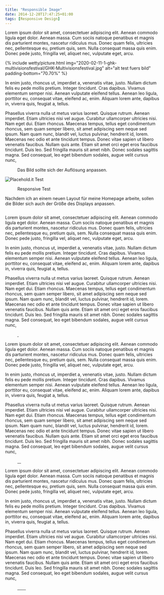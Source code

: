 ```yaml
---
title: "Responsible Image"
date: 2014-12-28T17:47:25+01:00
tags: [Responsive Design]
---
```

Lorem ipsum dolor sit amet, consectetuer adipiscing elit. Aenean commodo ligula eget dolor. Aenean massa. Cum sociis natoque penatibus et magnis dis parturient montes, nascetur ridiculus mus. Donec quam felis, ultricies nec, pellentesque eu, pretium quis, sem. Nulla consequat massa quis enim. Donec pede justo, fringilla vel, aliquet nec, vulputate eget, arcu.

{% include wetty/picture.html img="2020-02-11-1-ghk-multivisionsfestival/GHK-Multivisionsfestival.jpg" alt="alt test fuers bild" padding-bottom="70.70%" %}

In enim justo, rhoncus ut, imperdiet a, venenatis vitae, justo. Nullam dictum felis eu pede mollis pretium. Integer tincidunt. Cras dapibus. Vivamus elementum semper nisi. Aenean vulputate eleifend tellus. Aenean leo ligula, porttitor eu, consequat vitae, eleifend ac, enim. Aliquam lorem ante, dapibus in, viverra quis, feugiat a, tellus.

Phasellus viverra nulla ut metus varius laoreet. Quisque rutrum. Aenean imperdiet. Etiam ultricies nisi vel augue. Curabitur ullamcorper ultricies nisi. Nam eget dui. Etiam rhoncus. Maecenas tempus, tellus eget condimentum rhoncus, sem quam semper libero, sit amet adipiscing sem neque sed ipsum. Nam quam nunc, blandit vel, luctus pulvinar, hendrerit id, lorem. Maecenas nec odio et ante tincidunt tempus. Donec vitae sapien ut libero venenatis faucibus. Nullam quis ante. Etiam sit amet orci eget eros faucibus tincidunt. Duis leo. Sed fringilla mauris sit amet nibh. Donec sodales sagittis magna. Sed consequat, leo eget bibendum sodales, augue velit cursus nunc,


<figure class="photo-with-exif">
	<picture>
<!-- Home Settings
	    <source srcset="http://placehold.it/908x448" media="(min-width: 48.063em)" type="image/gif" />
	    <source srcset="http://placehold.it/716x480" media="(min-width: 40.063em)" type="image/gif" />
-->
<!-- Blog Page Settings
		<source srcset="http://placehold.it/715x448" media="(min-width: 62.5em)" type="image/gif" />
	    <source srcset="http://placehold.it/908x480" media="(min-width: 48.063em)" type="image/gif" />
	    <source srcset="http://placehold.it/716x480" media="(min-width: 37.5em)" type="image/gif" />
-->
<!--
		<source src="{{ site.url }}/assets/images/grey.gif" data-srcset="http://placehold.it/715x448" media="(min-width: 62.5em)" type="image/gif" />
	    <source src="{{ site.url }}/assets/images/grey.gif" data-srcset="http://placehold.it/908x480" media="(min-width: 48.063em)" type="image/gif" />
-->
	    <source srcset="{{ site.url }}/assets/images/grey.gif" data-srcset="//placehold.it/936x468 1x, //placehold.it/1872x936 2x" media="(min-width: 1281px)" />
	    <source srcset="{{ site.url }}/assets/images/grey.gif" data-srcset="//placehold.it/1024x512 1x, //placehold.it/2048x1024 2x" media="(min-width: 1025px)" />
	    <source srcset="{{ site.url }}/assets/images/grey.gif" data-srcset="//placehold.it/972x486 1x, //placehold.it/1944x972 2x" media="(min-width: 901px)" />
	    <source srcset="{{ site.url }}/assets/images/grey.gif" data-srcset="//placehold.it/848x424 1x, //placehold.it/1696x848 2x" media="(min-width: 769px)" />
	    <source srcset="{{ site.url }}/assets/images/grey.gif" data-srcset="//placehold.it/732x366 1x, //placehold.it/1464x732 2x" media="(min-width: 601px)" />
	    <source srcset="{{ site.url }}/assets/images/grey.gif" data-srcset="//placehold.it/553x275 1x, //placehold.it/1106x550 2x" media="(min-width: 415px)" />
	    <source srcset="{{ site.url }}/assets/images/grey.gif" data-srcset="//placehold.it/379x175 1x, //placehold.it/718x350 2x" media="(min-width: 376px)" />
	    <source srcset="{{ site.url }}/assets/images/grey.gif" data-srcset="//placehold.it/343x172 1x, //placehold.it/686x344 2x" media="(min-width: 361px)" />
	    <source srcset="{{ site.url }}/assets/images/grey.gif" data-srcset="//placehold.it/328x164 1x, //placehold.it/656x328 2x" media="(min-width: 321px)" />
	    <img data-srcset="//placehold.it/288x178 1x, //placehold.it/576x356 2x " class="lazyload" itemprop="image" data-sizes="auto" alt="Responsive Image" src="data:image/gif;base64,R0lGODlhAQABAAAAACH5BAEKAAEALAAAAAABAAEAAAICTAEAOw==" />
	  </picture>
	  <figcaption>Das Bild sollte sich der Auflösung anpassen.</figcaption>
</figure>
<noscript>
    <img src="//placehold.it/716x480" alt="Placehold.it Test" />
</noscript>

<figure class="">
<a href="//res.cloudinary.com/dsuwkv08y/image/upload/q_auto,f_auto,c_scale,fl_progressive,w_1600/popup/2020-02-11-1-ghk-multivisionsfestival/GHK-Multivisionsfestival.jpg" class="{{ site.image_popup_class }}" title="{{ include.alt }}">
<img
	data-sizes="auto"
    data-src="//placehold.it/288x178 288w"
	data-srcset="//placehold.it/936x468 936w,
//placehold.it/1024x512 1024w,
//placehold.it/972x486 972w,
//placehold.it/848x424 848w,
//placehold.it/732x366 732w,
//placehold.it/553x275 553w,
//placehold.it/379x175 379w,
//placehold.it/343x172 343w,
//placehold.it/328x164 328w"
	class="lazyload" />
</a>
<figcaption>Responsive Test</figcaption>
</figure>
	
Nachdem ich an einem neuen Layout für meine Homepage arbeite, sollen die Bilder sich auch der Größe des Displays anpassen.

<figure class="align-left">
<a href="//res.cloudinary.com/dsuwkv08y/image/upload/q_auto,f_auto,c_scale,fl_progressive,w_1600/popup/2020-02-11-1-ghk-multivisionsfestival/GHK-Multivisionsfestival.jpg" class="{{ site.image_popup_class }}" title="test">
<img
	data-sizes="auto"
    data-src="//placehold.it/288x178 288w"
	data-srcset="//placehold.it/936x468 936w,
//placehold.it/1024x512 1024w,
//placehold.it/972x486 972w,
//placehold.it/848x424 848w,
//placehold.it/732x366 732w,
//placehold.it/553x275 553w,
//placehold.it/379x175 379w,
//placehold.it/343x172 343w,
//placehold.it/328x164 328w,
//placehold.it/274x178 274w"
	class="lazyload" />
</a>
</figure>

Lorem ipsum dolor sit amet, consectetuer adipiscing elit. Aenean commodo ligula eget dolor. Aenean massa. Cum sociis natoque penatibus et magnis dis parturient montes, nascetur ridiculus mus. Donec quam felis, ultricies nec, pellentesque eu, pretium quis, sem. Nulla consequat massa quis enim. Donec pede justo, fringilla vel, aliquet nec, vulputate eget, arcu.

In enim justo, rhoncus ut, imperdiet a, venenatis vitae, justo. Nullam dictum felis eu pede mollis pretium. Integer tincidunt. Cras dapibus. Vivamus elementum semper nisi. Aenean vulputate eleifend tellus. Aenean leo ligula, porttitor eu, consequat vitae, eleifend ac, enim. Aliquam lorem ante, dapibus in, viverra quis, feugiat a, tellus.

Phasellus viverra nulla ut metus varius laoreet. Quisque rutrum. Aenean imperdiet. Etiam ultricies nisi vel augue. Curabitur ullamcorper ultricies nisi. Nam eget dui. Etiam rhoncus. Maecenas tempus, tellus eget condimentum rhoncus, sem quam semper libero, sit amet adipiscing sem neque sed ipsum. Nam quam nunc, blandit vel, luctus pulvinar, hendrerit id, lorem. Maecenas nec odio et ante tincidunt tempus. Donec vitae sapien ut libero venenatis faucibus. Nullam quis ante. Etiam sit amet orci eget eros faucibus tincidunt. Duis leo. Sed fringilla mauris sit amet nibh. Donec sodales sagittis magna. Sed consequat, leo eget bibendum sodales, augue velit cursus nunc,

<figure class="half">
<a href="//res.cloudinary.com/dsuwkv08y/image/upload/q_auto,f_auto,c_scale,fl_progressive,w_1600/popup/2020-02-11-1-ghk-multivisionsfestival/GHK-Multivisionsfestival.jpg" class="{{ site.image_popup_class }}" title="test">
<img
	data-sizes="auto"
    data-src="//placehold.it/288x178 288w"
	data-srcset="//placehold.it/457x225 457w,
//placehold.it/350x175 350w,
//placehold.it/288x178 288w,
//placehold.it/250x75 250w,
//placehold.it/200x50 200w,
//placehold.it/150x75 150w,
//placehold.it/100x50 100w,
//placehold.it/75x35 75w,
//placehold.it/50x25 50w,
//placehold.it/25x12 25w"
	class="lazyload" />
</a>
<a href="//res.cloudinary.com/dsuwkv08y/image/upload/q_auto,f_auto,c_scale,fl_progressive,w_1600/popup/2020-02-11-1-ghk-multivisionsfestival/GHK-Multivisionsfestival.jpg" class="{{ site.image_popup_class }}" title="test">
<img
	data-sizes="auto"
    data-src="//placehold.it/288x178 288w"
	data-srcset="//placehold.it/457x225 457w,
//placehold.it/350x175 350w,
//placehold.it/288x178 288w,
//placehold.it/250x75 250w,
//placehold.it/200x50 200w,
//placehold.it/150x75 150w,
//placehold.it/100x50 100w,
//placehold.it/75x35 75w,
//placehold.it/50x25 50w,
//placehold.it/25x12 25w"
	class="lazyload" />
</a>
</figure>

Lorem ipsum dolor sit amet, consectetuer adipiscing elit. Aenean commodo ligula eget dolor. Aenean massa. Cum sociis natoque penatibus et magnis dis parturient montes, nascetur ridiculus mus. Donec quam felis, ultricies nec, pellentesque eu, pretium quis, sem. Nulla consequat massa quis enim. Donec pede justo, fringilla vel, aliquet nec, vulputate eget, arcu.

In enim justo, rhoncus ut, imperdiet a, venenatis vitae, justo. Nullam dictum felis eu pede mollis pretium. Integer tincidunt. Cras dapibus. Vivamus elementum semper nisi. Aenean vulputate eleifend tellus. Aenean leo ligula, porttitor eu, consequat vitae, eleifend ac, enim. Aliquam lorem ante, dapibus in, viverra quis, feugiat a, tellus.

Phasellus viverra nulla ut metus varius laoreet. Quisque rutrum. Aenean imperdiet. Etiam ultricies nisi vel augue. Curabitur ullamcorper ultricies nisi. Nam eget dui. Etiam rhoncus. Maecenas tempus, tellus eget condimentum rhoncus, sem quam semper libero, sit amet adipiscing sem neque sed ipsum. Nam quam nunc, blandit vel, luctus pulvinar, hendrerit id, lorem. Maecenas nec odio et ante tincidunt tempus. Donec vitae sapien ut libero venenatis faucibus. Nullam quis ante. Etiam sit amet orci eget eros faucibus tincidunt. Duis leo. Sed fringilla mauris sit amet nibh. Donec sodales sagittis magna. Sed consequat, leo eget bibendum sodales, augue velit cursus nunc,

<figure class="fourth">
<a href="//res.cloudinary.com/dsuwkv08y/image/upload/q_auto,f_auto,c_scale,fl_progressive,w_1600/popup/2020-02-11-1-ghk-multivisionsfestival/GHK-Multivisionsfestival.jpg" class="{{ site.image_popup_class }}" title="test">
<img
	data-sizes="auto"
    data-src="//placehold.it/288x178 288w"
	data-srcset="//placehold.it/457x225 457w,
//placehold.it/350x175 350w,
//placehold.it/288x178 288w,
//placehold.it/250x75 250w,
//placehold.it/223x50 223w,
//placehold.it/200x50 200w,
//placehold.it/150x75 150w,
//placehold.it/106x50 106w,
//placehold.it/75x35 75w,
//placehold.it/50x25 50w,
//placehold.it/25x12 25w"
	class="lazyload" />
</a>
<a href="//res.cloudinary.com/dsuwkv08y/image/upload/q_auto,f_auto,c_scale,fl_progressive,w_1600/popup/2020-02-11-1-ghk-multivisionsfestival/GHK-Multivisionsfestival.jpg" class="{{ site.image_popup_class }}" title="test">
<img
	data-sizes="auto"
    data-src="//placehold.it/288x178 288w"
	data-srcset="//placehold.it/457x225 457w,
//placehold.it/350x175 350w,
//placehold.it/288x178 288w,
//placehold.it/250x75 250w,
//placehold.it/223x50 223w,
//placehold.it/200x50 200w,
//placehold.it/150x75 150w,
//placehold.it/106x50 106w,
//placehold.it/75x35 75w,
//placehold.it/50x25 50w,
//placehold.it/25x12 25w"
	class="lazyload" />
</a>
<a href="//res.cloudinary.com/dsuwkv08y/image/upload/q_auto,f_auto,c_scale,fl_progressive,w_1600/popup/2020-02-11-1-ghk-multivisionsfestival/GHK-Multivisionsfestival.jpg" class="{{ site.image_popup_class }}" title="test">
<img
	data-sizes="auto"
    data-src="//placehold.it/288x178 288w"
	data-srcset="//placehold.it/457x225 457w,
//placehold.it/350x175 350w,
//placehold.it/288x178 288w,
//placehold.it/250x75 250w,
//placehold.it/223x50 223w,
//placehold.it/200x50 200w,
//placehold.it/150x75 150w,
//placehold.it/106x50 106w,
//placehold.it/75x35 75w,
//placehold.it/50x25 50w,
//placehold.it/25x12 25w"
	class="lazyload" />
</a>
<a href="//res.cloudinary.com/dsuwkv08y/image/upload/q_auto,f_auto,c_scale,fl_progressive,w_1600/popup/2020-02-11-1-ghk-multivisionsfestival/GHK-Multivisionsfestival.jpg" class="{{ site.image_popup_class }}" title="test">
<img
	data-sizes="auto"
    data-src="//placehold.it/288x178 288w"
	data-srcset="//placehold.it/457x225 457w,
//placehold.it/350x175 350w,
//placehold.it/288x178 288w,
//placehold.it/250x75 250w,
//placehold.it/223x50 223w,
//placehold.it/200x50 200w,
//placehold.it/150x75 150w,
//placehold.it/106x50 106w,
//placehold.it/75x35 75w,
//placehold.it/50x25 50w,
//placehold.it/25x12 25w"
	class="lazyload" />
</a>
</figure>
Lorem ipsum dolor sit amet, consectetuer adipiscing elit. Aenean commodo ligula eget dolor. Aenean massa. Cum sociis natoque penatibus et magnis dis parturient montes, nascetur ridiculus mus. Donec quam felis, ultricies nec, pellentesque eu, pretium quis, sem. Nulla consequat massa quis enim. Donec pede justo, fringilla vel, aliquet nec, vulputate eget, arcu.

In enim justo, rhoncus ut, imperdiet a, venenatis vitae, justo. Nullam dictum felis eu pede mollis pretium. Integer tincidunt. Cras dapibus. Vivamus elementum semper nisi. Aenean vulputate eleifend tellus. Aenean leo ligula, porttitor eu, consequat vitae, eleifend ac, enim. Aliquam lorem ante, dapibus in, viverra quis, feugiat a, tellus.

Phasellus viverra nulla ut metus varius laoreet. Quisque rutrum. Aenean imperdiet. Etiam ultricies nisi vel augue. Curabitur ullamcorper ultricies nisi. Nam eget dui. Etiam rhoncus. Maecenas tempus, tellus eget condimentum rhoncus, sem quam semper libero, sit amet adipiscing sem neque sed ipsum. Nam quam nunc, blandit vel, luctus pulvinar, hendrerit id, lorem. Maecenas nec odio et ante tincidunt tempus. Donec vitae sapien ut libero venenatis faucibus. Nullam quis ante. Etiam sit amet orci eget eros faucibus tincidunt. Duis leo. Sed fringilla mauris sit amet nibh. Donec sodales sagittis magna. Sed consequat, leo eget bibendum sodales, augue velit cursus nunc,

<figure class="eighth">
<a href="//res.cloudinary.com/dsuwkv08y/image/upload/q_auto,f_auto,c_scale,fl_progressive,w_1600/popup/2020-02-11-1-ghk-multivisionsfestival/GHK-Multivisionsfestival.jpg" class="{{ site.image_popup_class }}" title="test">
<img
	data-sizes="auto"
    data-src="//placehold.it/288x178 288w"
	data-srcset="//placehold.it/457x225 457w,
//placehold.it/350x175 350w,
//placehold.it/288x178 288w,
//placehold.it/250x75 250w,
//placehold.it/223x50 223w,
//placehold.it/200x50 200w,
//placehold.it/150x75 150w,
//placehold.it/106x50 106w,
//placehold.it/75x35 75w,
//placehold.it/50x25 50w,
//placehold.it/25x12 25w"
	class="lazyload" />
</a>
<a href="//res.cloudinary.com/dsuwkv08y/image/upload/q_auto,f_auto,c_scale,fl_progressive,w_1600/popup/2020-02-11-1-ghk-multivisionsfestival/GHK-Multivisionsfestival.jpg" class="{{ site.image_popup_class }}" title="test">
<img
	data-sizes="auto"
    data-src="//placehold.it/288x178 288w"
	data-srcset="//placehold.it/457x225 457w,
//placehold.it/350x175 350w,
//placehold.it/288x178 288w,
//placehold.it/250x75 250w,
//placehold.it/223x50 223w,
//placehold.it/200x50 200w,
//placehold.it/150x75 150w,
//placehold.it/106x50 106w,
//placehold.it/75x35 75w,
//placehold.it/50x25 50w,
//placehold.it/25x12 25w"
	class="lazyload" />
</a>
<a href="//res.cloudinary.com/dsuwkv08y/image/upload/q_auto,f_auto,c_scale,fl_progressive,w_1600/popup/2020-02-11-1-ghk-multivisionsfestival/GHK-Multivisionsfestival.jpg" class="{{ site.image_popup_class }}" title="test">
<img
	data-sizes="auto"
    data-src="//placehold.it/288x178 288w"
	data-srcset="//placehold.it/457x225 457w,
//placehold.it/350x175 350w,
//placehold.it/288x178 288w,
//placehold.it/250x75 250w,
//placehold.it/223x50 223w,
//placehold.it/200x50 200w,
//placehold.it/150x75 150w,
//placehold.it/106x50 106w,
//placehold.it/75x35 75w,
//placehold.it/50x25 50w,
//placehold.it/25x12 25w"
	class="lazyload" />
</a>
<a href="//res.cloudinary.com/dsuwkv08y/image/upload/q_auto,f_auto,c_scale,fl_progressive,w_1600/popup/2020-02-11-1-ghk-multivisionsfestival/GHK-Multivisionsfestival.jpg" class="{{ site.image_popup_class }}" title="test">
<img
	data-sizes="auto"
    data-src="//placehold.it/288x178 288w"
	data-srcset="//placehold.it/457x225 457w,
//placehold.it/350x175 350w,
//placehold.it/288x178 288w,
//placehold.it/250x75 250w,
//placehold.it/223x50 223w,
//placehold.it/200x50 200w,
//placehold.it/150x75 150w,
//placehold.it/106x50 106w,
//placehold.it/75x35 75w,
//placehold.it/50x25 50w,
//placehold.it/25x12 25w"
	class="lazyload" />
</a>
<a href="//res.cloudinary.com/dsuwkv08y/image/upload/q_auto,f_auto,c_scale,fl_progressive,w_1600/popup/2020-02-11-1-ghk-multivisionsfestival/GHK-Multivisionsfestival.jpg" class="{{ site.image_popup_class }}" title="test">
<img
	data-sizes="auto"
    data-src="//placehold.it/288x178 288w"
	data-srcset="//placehold.it/457x225 457w,
//placehold.it/350x175 350w,
//placehold.it/288x178 288w,
//placehold.it/250x75 250w,
//placehold.it/223x50 223w,
//placehold.it/200x50 200w,
//placehold.it/150x75 150w,
//placehold.it/106x50 106w,
//placehold.it/75x35 75w,
//placehold.it/50x25 50w,
//placehold.it/25x12 25w"
	class="lazyload" />
</a>
<a href="//res.cloudinary.com/dsuwkv08y/image/upload/q_auto,f_auto,c_scale,fl_progressive,w_1600/popup/2020-02-11-1-ghk-multivisionsfestival/GHK-Multivisionsfestival.jpg" class="{{ site.image_popup_class }}" title="test">
<img
	data-sizes="auto"
    data-src="//placehold.it/288x178 288w"
	data-srcset="//placehold.it/457x225 457w,
//placehold.it/350x175 350w,
//placehold.it/288x178 288w,
//placehold.it/250x75 250w,
//placehold.it/223x50 223w,
//placehold.it/200x50 200w,
//placehold.it/150x75 150w,
//placehold.it/106x50 106w,
//placehold.it/75x35 75w,
//placehold.it/50x25 50w,
//placehold.it/25x12 25w"
	class="lazyload" />
</a>
<a href="//res.cloudinary.com/dsuwkv08y/image/upload/q_auto,f_auto,c_scale,fl_progressive,w_1600/popup/2020-02-11-1-ghk-multivisionsfestival/GHK-Multivisionsfestival.jpg" class="{{ site.image_popup_class }}" title="test">
<img
	data-sizes="auto"
    data-src="//placehold.it/288x178 288w"
	data-srcset="//placehold.it/457x225 457w,
//placehold.it/350x175 350w,
//placehold.it/288x178 288w,
//placehold.it/250x75 250w,
//placehold.it/223x50 223w,
//placehold.it/200x50 200w,
//placehold.it/150x75 150w,
//placehold.it/106x50 106w,
//placehold.it/75x35 75w,
//placehold.it/50x25 50w,
//placehold.it/25x12 25w"
	class="lazyload" />
</a>
<a href="//res.cloudinary.com/dsuwkv08y/image/upload/q_auto,f_auto,c_scale,fl_progressive,w_1600/popup/2020-02-11-1-ghk-multivisionsfestival/GHK-Multivisionsfestival.jpg" class="{{ site.image_popup_class }}" title="test">
<img
	data-sizes="auto"
    data-src="//placehold.it/288x178 288w"
	data-srcset="//placehold.it/457x225 457w,
//placehold.it/350x175 350w,
//placehold.it/288x178 288w,
//placehold.it/250x75 250w,
//placehold.it/223x50 223w,
//placehold.it/200x50 200w,
//placehold.it/150x75 150w,
//placehold.it/106x50 106w,
//placehold.it/75x35 75w,
//placehold.it/50x25 50w,
//placehold.it/25x12 25w"
	class="lazyload" />
</a>
</figure>

<!--
Max width 360 Bild 328
320 - 288
360 - 328
375 - 343
411 - 379
414 - 382
600 - 553
768 - 732
1024 - 784
-->

<!--
// MEDIA QUERIES ==============================================
$micro            : "only screen and (min-width: 30em)";
$small            : "only screen and (min-width: 37.5em)";
$medium           : "only screen and (min-width: 48em)";
$large            : "only screen and (min-width: 62em)";
$x-large          : "only screen and (min-width: 86.375em)";

48em 768px
48.063em 769px
20em 320px
35.5em 568px

// Small screens 
@media only screen { } /* Define mobile styles */ 
@media only screen and (max-width: 40em) { } /* max-width 640px, mobile-only styles, use when QAing mobile issues */ 
// Medium screens 
@media only screen and (min-width: 40.063em) { } /* min-width 641px, medium screens */ @media only screen and (min-width: 40.063em) and (max-width: 64em) { } /* min-width 641px and max-width 1024px, use when QAing tablet-only issues */ // Large screens @media only screen and (min-width: 64.063em) { } /* min-width 1025px, large screens */ @media only screen and (min-width: 64.063em) and (max-width: 90em) { } /* min-width 1025px and max-width 1440px, use when QAing large screen-only issues */ 
// XLarge screens @media only screen and (min-width: 90.063em) { } /* min-width 1441px, xlarge screens */ @media only screen and (min-width: 90.063em) and (max-width: 120em) { } /* min-width 1441px and max-width 1920px, use when QAing xlarge screen-only issues */ // XXLarge screens @media only screen and (min-width: 120.063em) { } /* min-width 1921px, xxlarge screens */
-->